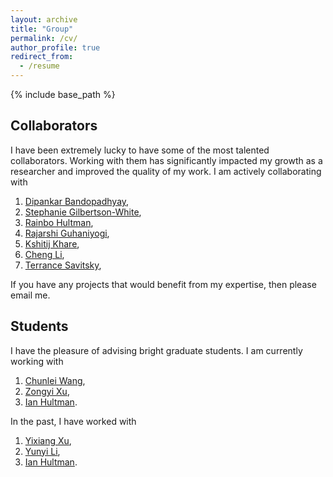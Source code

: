 ```yaml
---
layout: archive
title: "Group"
permalink: /cv/
author_profile: true
redirect_from:
  - /resume
---
```


{% include base_path %}

Collaborators
------

I have been extremely lucky to have some of the most talented collaborators. Working with them has significantly impacted my growth as a researcher and improved the quality of my work. I am actively collaborating with 

1. [Dipankar Bandopadhyay](https://www.people.vcu.edu/~dbandyop/),
2. [Stephanie Gilbertson-White](http://www.nursing.uiowa.edu/faculty-staff/faculty-directory/sgilbertsonwhite),
2. [Rainbo Hultman](https://hultman.lab.uiowa.edu/),
1. [Rajarshi Guhaniyogi](https://users.soe.ucsc.edu/~rajguhaniyogi/),
1. [Kshitij Khare](http://users.stat.ufl.edu/~kdkhare/),
1. [Cheng Li](http://blog.nus.edu.sg/stalic/),
1. [Terrance Savitsky](https://www.bls.gov/osmr/contact.htm),

If you have any projects that would benefit from my expertise, then please email me. 

Students
------

I have the pleasure of advising bright graduate students. I am currently working with 

1. [Chunlei Wang](https://stat.uiowa.edu),
1. [Zongyi Xu](https://stat.uiowa.edu),
2. [Ian Hultman](https://stat.uiowa.edu).

In the past, I have worked with
1. [Yixiang Xu](https://dlab.berkeley.edu/people/yixiang-xu),
1. [Yunyi Li](https://www.mccombs.utexas.edu/PhD/Areas-of-Study/IROM),
2. [Ian Hultman](https://stat.uiowa.edu).

